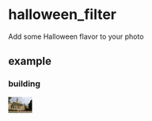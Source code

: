 # halloween_filter
Add some Halloween flavor to your photo 
## example
### building
<img src="building.jpg" width="48">
